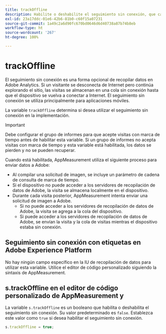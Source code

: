 ```yaml
---
title: trackOffline
description: Habilite o deshabilite el seguimiento sin conexión, que cambia la forma en que AppMeasurement recopila datos.
exl-id: 23a17ddc-01e6-42b6-81b0-c60f15a07231
source-git-commit: 1a49c2a6d90fc670bd0646d6d40738a87b74b8eb
workflow-type: ht
source-wordcount: '267'
ht-degree: 100%

---
```


# trackOffline

El seguimiento sin conexión es una forma opcional de recopilar datos en Adobe Analytics. Si un visitante se desconecta de Internet pero continúa explorando el sitio, las visitas se almacenan en una cola sin conexión hasta que el dispositivo se vuelva a conectar a Internet. El seguimiento sin conexión se utiliza principalmente para aplicaciones móviles.

La variable `trackOffline` determina si desea utilizar el seguimiento sin conexión en la implementación.

>[!IMPORTANT]
>
>Debe configurar el grupo de informes para que acepte visitas con marca de tiempo antes de habilitar esta variable. Si un grupo de informes no acepta visitas con marca de tiempo y esta variable está habilitada, los datos se pierden y no se pueden recuperar.

Cuando está habilitada, AppMeasurement utiliza el siguiente proceso para enviar datos a Adobe:

* Al compilar una solicitud de imagen, se incluye un parámetro de cadena de consulta de marca de tiempo.
* Si el dispositivo no puede acceder a los servidores de recopilación de datos de Adobe, la visita se almacena localmente en el dispositivo.
* Durante cada visita posterior, AppMeasurement intenta enviar una solicitud de imagen a Adobe.
   * Si no puede acceder a los servidores de recopilación de datos de Adobe, la visita se agrega a la cola del dispositivo.
   * Si puede acceder a los servidores de recopilación de datos de Adobe, se envían la visita y la cola de visitas mientras el dispositivo estaba sin conexión.

## Seguimiento sin conexión con etiquetas en Adobe Experience Platform

No hay ningún campo específico en la IU de recopilación de datos para utilizar esta variable. Utilice el editor de código personalizado siguiendo la sintaxis de AppMeasurement.

## s.trackOffline en el editor de código personalizado de AppMeasurement y 

La variable `s.trackOffline` es un booleano que habilita o deshabilita el seguimiento sin conexión. Su valor predeterminado es `false`. Establezca este valor como `true` si desea habilitar el seguimiento sin conexión.

```js
s.trackOffline = true;
```
